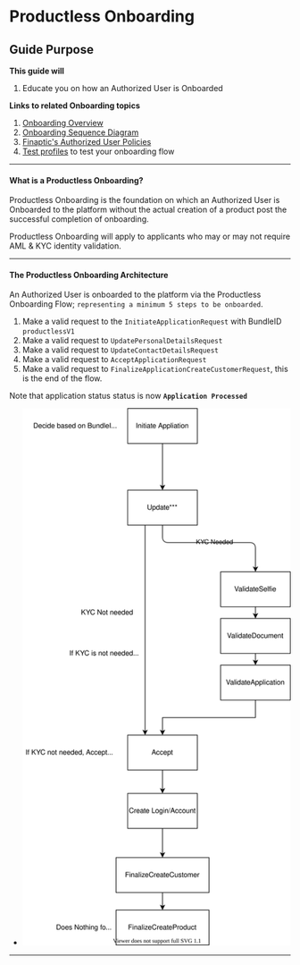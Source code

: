 # Productless Onboarding

## Guide Purpose

**This guide will**

1. Educate you on how an Authorized User is Onboarded

**Links to related Onboarding topics**

1. [Onboarding Overview](/../../Implementation-Guide/Onboarding/OnboardingDocumentation/)
2. [Onboarding Sequence Diagram](/../../Implementation-Guide/Onboarding/OnboardingSequenceDoc/)
3. [Finaptic's Authorized User Policies](/../../Implementation-Guide/Banking/Authorized-User/AuthorizedUserDocumentation/)
4. [Test profiles](/../../Implementation-Guide/Onboarding/OnboardingTestProfiles/) to test your onboarding flow

---

#### What is a Productless Onboarding?

Productless  Onboarding is the foundation on which an Authorized User is Onboarded to the platform without the actual creation of a product post the successful completion of onboarding.

Productless Onboarding will apply to applicants who may or may not require AML & KYC identity validation. 

---

#### The Productless Onboarding Architecture

An Authorized User is onboarded to the platform via the Productless Onboarding Flow; `representing a minimum 5 steps to be onboarded`.

1. Make a valid request to the `InitiateApplicationRequest` with BundleID `productlessV1`<br>
2. Make a valid request to `UpdatePersonalDetailsRequest` <br>
3. Make a valid request to `UpdateContactDetailsRequest` <br>
4. Make a valid request to `AcceptApplicationRequest` <br>
5. Make a valid request to `FinalizeApplicationCreateCustomerRequest`, this is the end of the flow. <br>

Note that application status status is now **`Application Processed`**

- ![Onboarding Sequence Diagram](images/productless-onboarding-arch.svg) 

---
